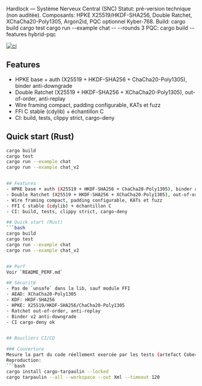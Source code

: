 Hardlock — Système Nerveux Central (SNC)
Statut: pré-version technique (non auditée).
Composants: HPKE X25519/HKDF-SHA256, Double Ratchet, XChaCha20-Poly1305, Argon2id, PQC optionnel Kyber-768.
Build:
cargo build
cargo test
cargo run --example chat -- --rounds 3
PQC:
cargo build --features hybrid-pqc

[![ci](https://github.com/akadilou/hardlock-snc/actions/workflows/ci.yml/badge.svg)](https://github.com/akadilou/hardlock-snc/actions/workflows/ci.yml)

## Features
- HPKE base + auth (X25519 + HKDF-SHA256 + ChaCha20-Poly1305), binder anti-downgrade
- Double Ratchet (X25519 + HKDF-SHA256 + XChaCha20-Poly1305), out-of-order, anti-replay
- Wire framing compact, padding configurable, KATs et fuzz
- FFI C stable (cdylib) + échantillon C
- CI: build, tests, clippy strict, cargo-deny

## Quick start (Rust)
```bash
cargo build
cargo test
cargo run --example chat
cargo run --example chat_v2


## Features
- HPKE base + auth (X25519 + HKDF-SHA256 + ChaCha20-Poly1305), binder anti-downgrade
- Double Ratchet (X25519 + HKDF-SHA256 + XChaCha20-Poly1305), out-of-order, anti-replay
- Wire framing compact, padding configurable, KATs et fuzz
- FFI C stable (cdylib) + échantillon C
- CI: build, tests, clippy strict, cargo-deny

## Quick start (Rust)
```bash
cargo build
cargo test
cargo run --example chat
cargo run --example chat_v2


## Perf
Voir `README_PERF.md`

## Sécurité
- Pas de `unsafe` dans la lib, sauf module FFI
- AEAD: XChaCha20-Poly1305
- KDF: HKDF-SHA256
- HPKE: X25519/HKDF-SHA256/ChaCha20-Poly1305
- Ratchet out-of-order, anti-replay
- Binder v2 anti-downgrade
- CI cargo-deny ok


## Boucliers CI/CD

### Couverture
Mesure la part du code réellement exercée par les tests (artefact Cobertura attaché aux runs).
Reproduction:
```bash
cargo install cargo-tarpaulin --locked
cargo tarpaulin --all --workspace --out Xml --timeout 120

